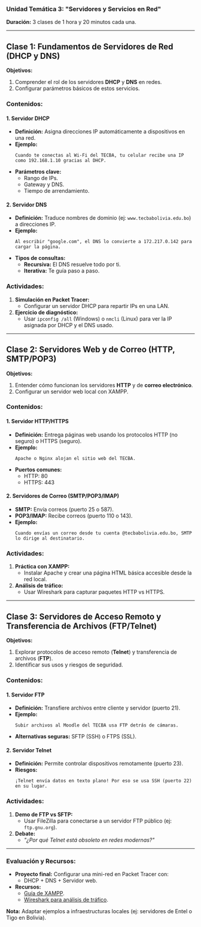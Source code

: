 ### **Unidad Temática 3: "Servidores y Servicios en Red"**  
**Duración:** 3 clases de 1 hora y 20 minutos cada una.  

---

## **Clase 1: Fundamentos de Servidores de Red (DHCP y DNS)**  
**Objetivos:**  
1. Comprender el rol de los servidores **DHCP** y **DNS** en redes.  
2. Configurar parámetros básicos de estos servicios.  

### **Contenidos:**  
#### **1. Servidor DHCP**  
- **Definición:** Asigna direcciones IP automáticamente a dispositivos en una red.  
- **Ejemplo:**  
  ```  
  Cuando te conectas al Wi-Fi del TECBA, tu celular recibe una IP como 192.168.1.10 gracias al DHCP.  
  ```  
- **Parámetros clave:**  
  - Rango de IPs.  
  - Gateway y DNS.  
  - Tiempo de arrendamiento.  

#### **2. Servidor DNS**  
- **Definición:** Traduce nombres de dominio (ej: `www.tecbabolivia.edu.bo`) a direcciones IP.  
- **Ejemplo:**  
  ```  
  Al escribir "google.com", el DNS lo convierte a 172.217.0.142 para cargar la página.  
  ```  
- **Tipos de consultas:**  
  - **Recursiva:** El DNS resuelve todo por ti.  
  - **Iterativa:** Te guía paso a paso.  

### **Actividades:**  
1. **Simulación en Packet Tracer:**  
   - Configurar un servidor DHCP para repartir IPs en una LAN.  
2. **Ejercicio de diagnóstico:**  
   - Usar `ipconfig /all` (Windows) o `nmcli` (Linux) para ver la IP asignada por DHCP y el DNS usado.  

---

## **Clase 2: Servidores Web y de Correo (HTTP, SMTP/POP3)**  
**Objetivos:**  
1. Entender cómo funcionan los servidores **HTTP** y de **correo electrónico**.  
2. Configurar un servidor web local con XAMPP.  

### **Contenidos:**  
#### **1. Servidor HTTP/HTTPS**  
- **Definición:** Entrega páginas web usando los protocolos HTTP (no seguro) o HTTPS (seguro).  
- **Ejemplo:**  
  ```  
  Apache o Nginx alojan el sitio web del TECBA.  
  ```  
- **Puertos comunes:**  
  - HTTP: 80  
  - HTTPS: 443  

#### **2. Servidores de Correo (SMTP/POP3/IMAP)**  
- **SMTP:** Envía correos (puerto 25 o 587).  
- **POP3/IMAP:** Recibe correos (puerto 110 o 143).  
- **Ejemplo:**  
  ```  
  Cuando envías un correo desde tu cuenta @tecbabolivia.edu.bo, SMTP lo dirige al destinatario.  
  ```  

### **Actividades:**  
1. **Práctica con XAMPP:**  
   - Instalar Apache y crear una página HTML básica accesible desde la red local.  
2. **Análisis de tráfico:**  
   - Usar Wireshark para capturar paquetes HTTP vs HTTPS.  

---

## **Clase 3: Servidores de Acceso Remoto y Transferencia de Archivos (FTP/Telnet)**  
**Objetivos:**  
1. Explorar protocolos de acceso remoto (**Telnet**) y transferencia de archivos (**FTP**).  
2. Identificar sus usos y riesgos de seguridad.  

### **Contenidos:**  
#### **1. Servidor FTP**  
- **Definición:** Transfiere archivos entre cliente y servidor (puerto 21).  
- **Ejemplo:**  
  ```  
  Subir archivos al Moodle del TECBA usa FTP detrás de cámaras.  
  ```  
- **Alternativas seguras:** SFTP (SSH) o FTPS (SSL).  

#### **2. Servidor Telnet**  
- **Definición:** Permite controlar dispositivos remotamente (puerto 23).  
- **Riesgos:**  
  ```  
  ¡Telnet envía datos en texto plano! Por eso se usa SSH (puerto 22) en su lugar.  
  ```  

### **Actividades:**  
1. **Demo de FTP vs SFTP:**  
   - Usar FileZilla para conectarse a un servidor FTP público (ej: `ftp.gnu.org`).  
2. **Debate:**  
   - *"¿Por qué Telnet está obsoleto en redes modernas?"*  

---

### **Evaluación y Recursos:**  
- **Proyecto final:** Configurar una mini-red en Packet Tracer con:  
  - DHCP + DNS + Servidor web.  
- **Recursos:**  
  - [Guía de XAMPP](https://www.apachefriends.org/es/index.html).  
  - [Wireshark para análisis de tráfico](https://www.wireshark.org/).  

**Nota:** Adaptar ejemplos a infraestructuras locales (ej: servidores de Entel o Tigo en Bolivia).